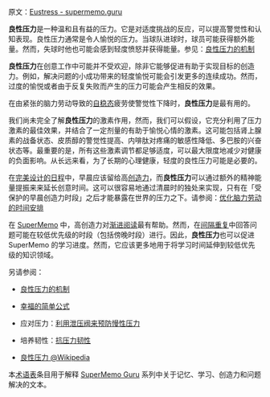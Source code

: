 原文：[Eustress - supermemo.guru](https://supermemo.guru/wiki/Eustress)

**良性压力**是一种温和且有益的压力。它是对适度挑战的反应，可以提高警觉性和认知表现。良性压力通常是令人愉悦的压力。当球队进球时，球员可能获得额外能量。然而，失球时他也可能会感到轻度愤怒并获得能量。参见：[良性压力的机制](https://supermemo.guru/wiki/Mechanics_of_eustress)

**良性压力**在创意工作中可能并不受欢迎，除非它能够促进有助于实现目标的创造力。例如，解决问题的小成功带来的轻度愉悦可能会引发更多的连续成功。然而，过度的愉悦或者由于反复失败而产生的压力可能会产生相反的效果。

在由紧张的脑力劳动导致的[自稳态](https://supermemo.guru/wiki/Homeostatic)疲劳使警觉性下降时，**良性压力**是最有用的。

我们尚未完全了解**良性压力**的激素作用，然而，我们可以假设，它充分利用了压力激素的最佳效果，并结合了一定剂量的有助于愉悦心情的激素。这可能包括肾上腺素的战备状态、皮质醇的警觉性提高、内啡肽对疼痛的敏感性降低、多巴胺的兴奋状态等。最重要的是，所有这些激素调节都足够适度，可以最大限度地减少对健康的负面影响。从长远来看，为了长期的心理健康，轻度的良性压力可能是必要的。

在[完美设计的日程](https://supermemo.guru/wiki/Planning_a_perfect_productive_day_without_stress)中，早晨应该留给高[创造力](https://supermemo.guru/wiki/Creativity)，而**良性压力**可以通过额外的精神能量提振来来延长创意时间。这可以很容易地通过清晨时的独处来实现，只有在「受保护的早晨创造力时段」之后才能暴露在世界的压力之下。请参阅：[优化脑力劳动的时间安排](https://supermemo.guru/wiki/Optimizing_the_timing_of_brainwork)

在 [SuperMemo](https://supermemo.guru/wiki/SuperMemo) 中，高创造力对[渐进阅读](https://supermemo.guru/wiki/Incremental_reading)最有帮助。然而，在[间隔重复](https://supermemo.guru/wiki/Spaced_repetition)中回答问题可能在较低优先级的时段（包括傍晚时段）进行。因此，**良性压力**也可以促进 SuperMemo 的学习进度。然而，它应该更多地用于将学习时间延伸到较低优先级的知识领域。

另请参阅：

- [良性压力的机制](https://supermemo.guru/wiki/Mechanics_of_eustress)

- [幸福的简单公式](https://supermemo.guru/wiki/Simple_formula_for_happiness)

- 应对压力：[利用泄压阀来预防慢性压力](https://supermemo.guru/wiki/Using_stress_valves_to_prevent_chronic_stress)

- 培养韧性：[抗压力韧性](https://supermemo.guru/wiki/Stress_resilience) 

- [良性压力 @Wikipedia](https://en.wikipedia.org/wiki/Eustress)

本[术语表](https://supermemo.guru/wiki/Glossary)条目用于解释 [SuperMemo Guru](https://supermemo.guru/wiki/SuperMemo_Guru) 系列中关于记忆、学习、创造力和问题解决的文本。
